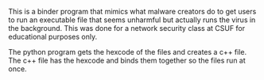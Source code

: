 This is a binder program that mimics what malware creators do to get users to run an executable file that seems
unharmful but actually runs the virus in the background. This was done for a network security class at CSUF for
educational purposes only. 

The python program gets the hexcode of the files and creates a c++ file. The c++ file has the hexcode and binds them
together so the files run at once.
